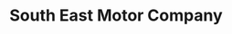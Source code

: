 ---
title: "South East Motor Company"
url: /aldershot/south-east-motor-company/
shop: car repair
---